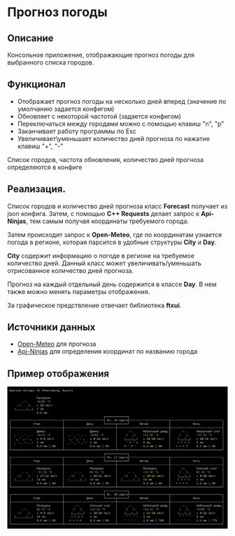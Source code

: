 # Прогноз погоды

## Описание

Консольное приложение, отображающие прогноз погоды для выбранного списка городов.

## Функционал

 - Отображает прогноз погоды на несколько дней вперед (значение по умолчанию задается конфигом)
 - Обновляет с некоторой частотой (задается конфигом)
 - Переключаться между городами можно с помощью клавиш "n", "p"
 - Заканчивает работу программы по Esc
 - Увеличивает\уменьшает количество дней прогноза по нажатие клавиш "+", "-"

Список городов, частота обновления, количество дней прогноза определяются в конфиге

## Реализация.

Список городов и количество дней прогноза класс **Forecast** получает из json конфига. Затем, с помощью **C++ Requests** делает запрос к **Api-Ninjas**, тем самым получая координаты требуемого города.

Затем происходит запрос к **Open-Meteo**, где по координатам узнается погода в регионе, которая парсится в удобные структуры **City** и **Day**.

**City** содержит информацию о погоде в регионе на требуемое количество дней. Данный класс может увеличивать/уменьшать отрисованное количество дней прогноза. 

Прогноз на каждый отдельный день содержится в классе **Day**. В нем также можно менять параметры отображения.

За графическое предствление отвечает библиотека **ftxui**.

## Источники данных

- [Open-Meteo](https://open-meteo.com/en/docs#latitude=59.94&longitude=30.31&hourly=temperature_2m&forecast_days=16) для прогноза
- [Api-Ninjas](https://api-ninjas.com/api/city) для определения координат по названию города

## Пример отображения

![image](interface.png)








